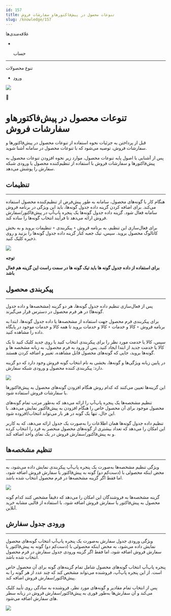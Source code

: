 ```yaml
---
id: 157
title: تنوعات محصول در پیش‌فاکتورهاو سفارشات فروش
slug: /knowledge/157
---
```


 
  علاقه‌مندی‌ها
* [​](./157)

  حساب

---

 

تنوع محصولات

- [ورود](/web/login?redirect=/knowledge/article/157)

![](https://odoofarsi.com/web/image/2652?access_token=bbc196cc-736e-45a4-8480-577bc971e496)

📖

# تنوعات محصول در پیش‌فاکتورهاو سفارشات فروش

قبل از پرداختن به جزئیات نحوه استفاده از تنوعات محصول در پیش‌فاکتورها و سفارشات فروش، توصیه می‌شود که با تنوعات محصول در سامانه آشنا شوید.

پس از آشنایی با اصول پایه‌ تنوعات محصول، موارد زیر نحوه افزودن تنوعات محصول به پیش‌فاکتورها و سفارشات فروش با استفاده از تنظیم‌کننده محصول یا ورودی شبکه سفارش را پوشش می‌دهد.

## **تنظیمات**

---

هنگام کار با گونه‌های محصول، سامانه به طور پیش‌فرض از تنظیم‌کننده محصول استفاده می‌کند. برای اضافه کردن گزینه داده جدول گونه‌ها، باید این ویژگی در برنامه فروش سامانه فعال شود. گزینه داده جدول گونه‌ها یک پنجره پاپ‌آپ در پیش‌فاکتور/سفارش فروش ارائه می‌دهد تا فرآیند انتخاب گونه‌ها را ساده کند.

برای فعال‌سازی این تنظیم، به برنامه فروش ‣ پیکربندی ‣ تنظیمات بروید و به بخش کاتالوگ محصول بروید. سپس، تیک جعبه کنار گزینه داده جدول گونه‌ها را بزنید و روی ذخیره کلیک کنید.

![](https://odoofarsi.com/web/image/1405-7f7cf082/Screen%20Shot%202024-07-24%20at%201.37.24%20PM.png?access_token=89d54323-8db7-4183-b61b-4cc054d1b61d)

**توجه**

**برای استفاده از داده جدول گونه ها باید تیک گونه ها در سمت راست این گزینه هم فعال باشد**

## **پیکربندی محصول**

---

پس از فعال‌سازی تنظیم داده جدول گونه‌ها، هر دو گزینه (مشخصه‌ها و داده جدول گونه‌ها) در هر فرم محصول در دسترس قرار می‌گیرند.

برای پیکربندی فرم محصول جهت استفاده از مشخصه‌ها یا داده جدول گونه‌ها، ابتدا به برنامه فروش ‣ کالا و خدمات ‣ کالا و خدمات بروید تا همه کالا و خدمات موجود در پایگاه داده را مشاهده کنید.

سپس، کالا یا خدمت مورد نظر را برای پیکربندی انتخاب کنید یا روی جدید کلیک کنید تا یک کالا یا خدمت جدید از ابتدا ایجاد کنید. پس از ورود به فرم محصول، به زبانه مشخصه ها و گونه‌ها بروید، جایی که گونه‌های محصول قابل مشاهده، تغییر و اضافه کردن هستند.

در پایین زبانه ویژگی‌ها و گونه‌ها، بخشی به نام انتخاب گونه فروش وجود دارد که دو گزینه دارد: پیکربندی کننده محصول و ورودی شبکه سفارش.

![](https://odoofarsi.com/web/image/1406-6e21b80b/image.png?access_token=2c555b33-f1af-48c9-aadb-ad9522a62157)

این گزینه‌ها تعیین می‌کنند که کدام روش هنگام افزودن گونه‌های محصول به پیش‌فاکتورها یا سفارشات فروش استفاده شود.

تنظیم مشخصه‌ها یک پنجره پاپ‌آپ را ارائه می‌دهد که به‌طور مرتب تمام گونه‌های محصول موجود برای آن محصول خاص را هنگام افزودن به پیش‌فاکتور نمایش می‌دهد. با این حال، تنها یک گونه در هر بار می‌تواند انتخاب/افزوده شود.

تنظیم داده جدول گونه‌ها همان اطلاعات را به‌صورت یک جدول ارائه می‌دهد، که به کاربر این امکان را می‌دهد که تعداد بیشتری از گونه‌های محصول منحصر به فرد را انتخاب کرده و به پیش‌فاکتور/سفارش فروش در یک نمای واحد اضافه کند.

## **تنظیم مشخصه‌ها**

---

ویژگی تنظیم مشخصه‌ها به‌صورت یک پنجره پاپ‌آپ پیکربندی نمایش داده می‌شود، به محض اینکه محصولی با (دست‌کم دو) گونه به پیش‌فاکتور یا سفارش فروش اضافه شود، اما فقط اگر گزینه مشخصه‌ها در فرم محصول انتخاب شده باشد.

![](https://odoofarsi.com/web/image/1407-bf5b422a/Screen%20Shot%202024-07-24%20at%202.44.59%20PM.png?access_token=74fa14f2-4b1b-4773-815d-6e0418737998)

گزینه مشخصه‌ها به فروشندگان این امکان را می‌دهد که دقیقاً مشخص کنند کدام گونه محصول به پیش‌فاکتور یا سفارش فروش اضافه شود، با استفاده از قالبی مشابه خرید آنلاین.

## **ورودی جدول سفارش**

---

ویژگی ورودی جدول سفارش به‌صورت یک پنجره پاپ‌آپ انتخاب گونه‌های محصول نمایش داده می‌شود، به محض اینکه محصولی با (دست‌کم دو) گونه به پیش‌فاکتور یا سفارش فروش اضافه شود، اما فقط اگر گزینه ورودی جدول سفارش در فرم محصول انتخاب شده باشد.

پنجره پاپ‌آپ انتخاب گونه‌های محصول شامل تمام گزینه‌های گونه برای آن محصول خاص است. از این پنجره پاپ‌آپ، فروشنده می‌تواند مشخص کند که چند عدد از هر گونه را به پیش‌فاکتور/سفارش فروش اضافه کند.

پس از انتخاب تمام مقادیر و گونه‌های مورد نظر، فروشنده به سادگی روی تأیید کلیک می‌کند و آن سفارش‌ها به‌طور فوری به پیش‌فاکتور/سفارش فروش در زبانه سطر های سفارش اضافه می‌شود.

![](https://odoofarsi.com/web/image/1408-4dd21448/image.png?access_token=0712edef-0710-47b0-b224-22a361832692)